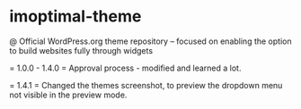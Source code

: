 # imoptimal-theme
@ Official WordPress.org theme repository – focused on enabling the option to build websites fully through widgets

= 1.0.0 - 1.4.0 =
Approval process - modified and learned a lot.

= 1.4.1 =
Changed the themes screenshot, to preview the dropdown menu not visible in the preview mode.
